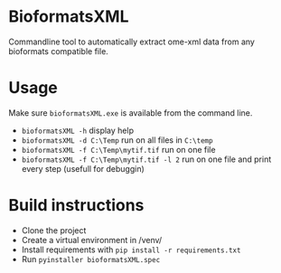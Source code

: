 # BioformatsXML
Commandline tool to automatically extract ome-xml data from any bioformats compatible file.

# Usage
Make sure `bioformatsXML.exe` is available from the command line.
* `bioformatsXML -h` display help
* `bioformatsXML -d C:\Temp` run on all files in `C:\temp`
* `bioformatsXML -f C:\Temp\mytif.tif` run on one file
* `bioformatsXML -f C:\Temp\mytif.tif -l 2` run on one file and print every step (usefull for debuggin) 

# Build instructions
* Clone the project
* Create a virtual environment in /venv/ 
* Install requirements with `pip install -r requirements.txt`
* Run `pyinstaller bioformatsXML.spec`